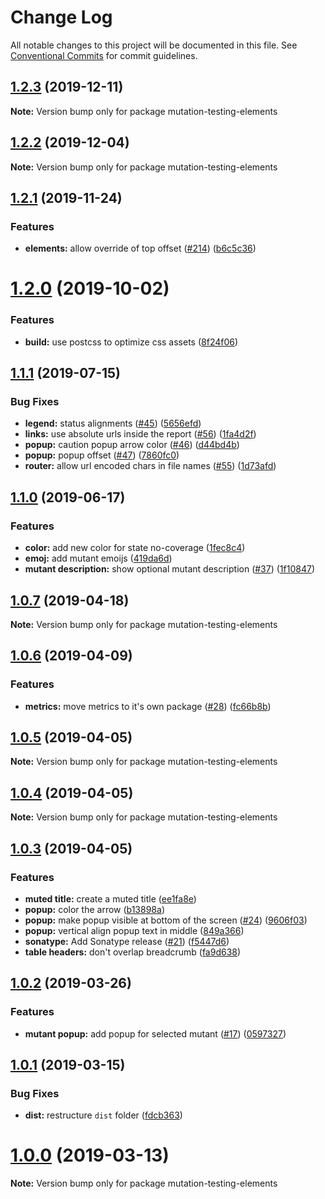 # Change Log

All notable changes to this project will be documented in this file.
See [Conventional Commits](https://conventionalcommits.org) for commit guidelines.

## [1.2.3](https://github.com/stryker-mutator/mutation-testing-elements/compare/v1.2.2...v1.2.3) (2019-12-11)

**Note:** Version bump only for package mutation-testing-elements





## [1.2.2](https://github.com/stryker-mutator/mutation-testing-elements/compare/v1.2.1...v1.2.2) (2019-12-04)

**Note:** Version bump only for package mutation-testing-elements





## [1.2.1](https://github.com/stryker-mutator/mutation-testing-elements/compare/v1.2.0...v1.2.1) (2019-11-24)


### Features

* **elements:** allow override of top offset ([#214](https://github.com/stryker-mutator/mutation-testing-elements/issues/214)) ([b6c5c36](https://github.com/stryker-mutator/mutation-testing-elements/commit/b6c5c3605c2d761c8f31d4eebd069cfc3b4e5ed9))






# [1.2.0](https://github.com/stryker-mutator/mutation-testing-elements/compare/v1.1.1...v1.2.0) (2019-10-02)


### Features

* **build:** use postcss to optimize css assets ([8f24f06](https://github.com/stryker-mutator/mutation-testing-elements/commit/8f24f06))





## [1.1.1](https://github.com/stryker-mutator/mutation-testing-elements/compare/v1.1.0...v1.1.1) (2019-07-15)


### Bug Fixes

* **legend:** status alignments ([#45](https://github.com/stryker-mutator/mutation-testing-elements/issues/45)) ([5656efd](https://github.com/stryker-mutator/mutation-testing-elements/commit/5656efd))
* **links:** use absolute urls inside the report ([#56](https://github.com/stryker-mutator/mutation-testing-elements/issues/56)) ([1fa4d2f](https://github.com/stryker-mutator/mutation-testing-elements/commit/1fa4d2f))
* **popup:** caution popup arrow color ([#46](https://github.com/stryker-mutator/mutation-testing-elements/issues/46)) ([d44bd4b](https://github.com/stryker-mutator/mutation-testing-elements/commit/d44bd4b))
* **popup:** popup offset ([#47](https://github.com/stryker-mutator/mutation-testing-elements/issues/47)) ([7860fc0](https://github.com/stryker-mutator/mutation-testing-elements/commit/7860fc0))
* **router:** allow url encoded chars in file names ([#55](https://github.com/stryker-mutator/mutation-testing-elements/issues/55)) ([1d73afd](https://github.com/stryker-mutator/mutation-testing-elements/commit/1d73afd))






## [1.1.0](https://github.com/stryker-mutator/mutation-testing-elements/compare/v1.0.7...v1.1.0) (2019-06-17)


### Features

* **color:** add new color for state no-coverage ([1fec8c4](https://github.com/stryker-mutator/mutation-testing-elements/commit/1fec8c4))
* **emoj:** add mutant emoijs ([419da6d](https://github.com/stryker-mutator/mutation-testing-elements/commit/419da6d))
* **mutant description:** show optional mutant description ([#37](https://github.com/stryker-mutator/mutation-testing-elements/issues/37)) ([1f10847](https://github.com/stryker-mutator/mutation-testing-elements/commit/1f10847))






## [1.0.7](https://github.com/stryker-mutator/mutation-testing-elements/compare/v1.0.6...v1.0.7) (2019-04-18)

**Note:** Version bump only for package mutation-testing-elements






## [1.0.6](https://github.com/stryker-mutator/mutation-testing-elements/compare/v1.0.5...v1.0.6) (2019-04-09)


### Features

* **metrics:** move metrics to it's own package ([#28](https://github.com/stryker-mutator/mutation-testing-elements/issues/28)) ([fc66b8b](https://github.com/stryker-mutator/mutation-testing-elements/commit/fc66b8b))






## [1.0.5](https://github.com/stryker-mutator/mutation-testing-elements/compare/v1.0.4...v1.0.5) (2019-04-05)

**Note:** Version bump only for package mutation-testing-elements





## [1.0.4](https://github.com/stryker-mutator/mutation-testing-elements/compare/v1.0.3...v1.0.4) (2019-04-05)

**Note:** Version bump only for package mutation-testing-elements





## [1.0.3](https://github.com/stryker-mutator/mutation-testing-elements/compare/v1.0.2...v1.0.3) (2019-04-05)


### Features

* **muted title:** create a muted title ([ee1fa8e](https://github.com/stryker-mutator/mutation-testing-elements/commit/ee1fa8e))
* **popup:** color the arrow ([b13898a](https://github.com/stryker-mutator/mutation-testing-elements/commit/b13898a))
* **popup:** make popup visible at bottom of the screen ([#24](https://github.com/stryker-mutator/mutation-testing-elements/issues/24)) ([9606f03](https://github.com/stryker-mutator/mutation-testing-elements/commit/9606f03))
* **popup:** vertical align popup text in middle ([849a366](https://github.com/stryker-mutator/mutation-testing-elements/commit/849a366))
* **sonatype:** Add Sonatype release ([#21](https://github.com/stryker-mutator/mutation-testing-elements/issues/21)) ([f5447d6](https://github.com/stryker-mutator/mutation-testing-elements/commit/f5447d6))
* **table headers:** don't overlap breadcrumb ([fa9d638](https://github.com/stryker-mutator/mutation-testing-elements/commit/fa9d638))





## [1.0.2](https://github.com/stryker-mutator/mutation-testing-elements/compare/v1.0.1...v1.0.2) (2019-03-26)


### Features

* **mutant popup:** add popup for selected mutant ([#17](https://github.com/stryker-mutator/mutation-testing-elements/issues/17)) ([0597327](https://github.com/stryker-mutator/mutation-testing-elements/commit/0597327))





## [1.0.1](https://github.com/stryker-mutator/mutation-testing-elements/compare/v1.0.0...v1.0.1) (2019-03-15)


### Bug Fixes

* **dist:** restructure `dist` folder ([fdcb363](https://github.com/stryker-mutator/mutation-testing-elements/commit/fdcb363))





# [1.0.0](https://github.com/stryker-mutator/mutation-testing-elements/compare/v0.0.7...v1.0.0) (2019-03-13)

**Note:** Version bump only for package mutation-testing-elements
